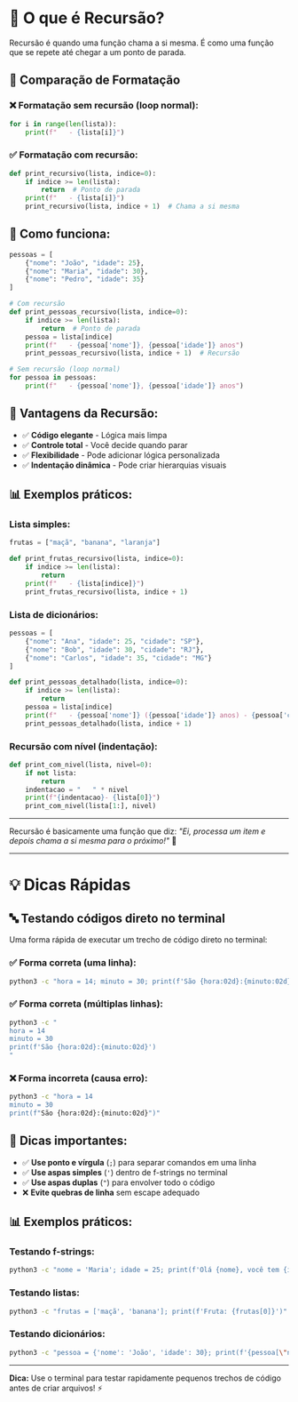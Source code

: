 # 🔄 O que é Recursão?

Recursão é quando uma função chama a si mesma. É como uma função que se repete até chegar a um ponto de parada.

## 📝 Comparação de Formatação

### ❌ Formatação sem recursão (loop normal):
```python
for i in range(len(lista)):
    print(f"   - {lista[i]}")
```

### ✅ Formatação com recursão:
```python
def print_recursivo(lista, indice=0):
    if indice >= len(lista):
        return  # Ponto de parada
    print(f"   - {lista[i]}")
    print_recursivo(lista, indice + 1)  # Chama a si mesma
```

## 🎯 Como funciona:

```python
pessoas = [
    {"nome": "João", "idade": 25},
    {"nome": "Maria", "idade": 30},
    {"nome": "Pedro", "idade": 35}
]

# Com recursão
def print_pessoas_recursivo(lista, indice=0):
    if indice >= len(lista):
        return  # Ponto de parada
    pessoa = lista[indice]
    print(f"   - {pessoa['nome']}, {pessoa['idade']} anos")
    print_pessoas_recursivo(lista, indice + 1)  # Recursão

# Sem recursão (loop normal)
for pessoa in pessoas:
    print(f"   - {pessoa['nome']}, {pessoa['idade']} anos")
```

## 🔧 Vantagens da Recursão:

- ✅ **Código elegante** - Lógica mais limpa
- ✅ **Controle total** - Você decide quando parar
- ✅ **Flexibilidade** - Pode adicionar lógica personalizada
- ✅ **Indentação dinâmica** - Pode criar hierarquias visuais

## 📊 Exemplos práticos:

### Lista simples:
```python
frutas = ["maçã", "banana", "laranja"]

def print_frutas_recursivo(lista, indice=0):
    if indice >= len(lista):
        return
    print(f"   - {lista[indice]}")
    print_frutas_recursivo(lista, indice + 1)
```

### Lista de dicionários:
```python
pessoas = [
    {"nome": "Ana", "idade": 25, "cidade": "SP"},
    {"nome": "Bob", "idade": 30, "cidade": "RJ"},
    {"nome": "Carlos", "idade": 35, "cidade": "MG"}
]

def print_pessoas_detalhado(lista, indice=0):
    if indice >= len(lista):
        return
    pessoa = lista[indice]
    print(f"   - {pessoa['nome']} ({pessoa['idade']} anos) - {pessoa['cidade']}")
    print_pessoas_detalhado(lista, indice + 1)
```

### Recursão com nível (indentação):
```python
def print_com_nivel(lista, nivel=0):
    if not lista:
        return
    indentacao = "   " * nivel
    print(f"{indentacao}- {lista[0]}")
    print_com_nivel(lista[1:], nivel)
```

---

Recursão é basicamente uma função que diz: *"Ei, processa um item e depois chama a si mesma para o próximo!"* 🔄

---

# 💡 Dicas Rápidas

## 🔤 Testando códigos direto no terminal

Uma forma rápida de executar um trecho de código direto no terminal:

### ✅ Forma correta (uma linha):
```bash
python3 -c "hora = 14; minuto = 30; print(f'São {hora:02d}:{minuto:02d}')"
```

### ✅ Forma correta (múltiplas linhas):
```bash
python3 -c "
hora = 14
minuto = 30
print(f'São {hora:02d}:{minuto:02d}')
"
```

### ❌ Forma incorreta (causa erro):
```bash
python3 -c "hora = 14
minuto = 30
print(f"São {hora:02d}:{minuto:02d}")"
```

## 🎯 Dicas importantes:

- ✅ **Use ponto e vírgula** (`;`) para separar comandos em uma linha
- ✅ **Use aspas simples** (`'`) dentro de f-strings no terminal
- ✅ **Use aspas duplas** (`"`) para envolver todo o código
- ❌ **Evite quebras de linha** sem escape adequado

## 📊 Exemplos práticos:

### Testando f-strings:
```bash
python3 -c "nome = 'Maria'; idade = 25; print(f'Olá {nome}, você tem {idade} anos')"
```

### Testando listas:
```bash
python3 -c "frutas = ['maçã', 'banana']; print(f'Fruta: {frutas[0]}')"
```

### Testando dicionários:
```bash
python3 -c "pessoa = {'nome': 'João', 'idade': 30}; print(f'{pessoa[\"nome\"]} tem {pessoa[\"idade\"]} anos')"
```

---

**Dica:** Use o terminal para testar rapidamente pequenos trechos de código antes de criar arquivos! ⚡